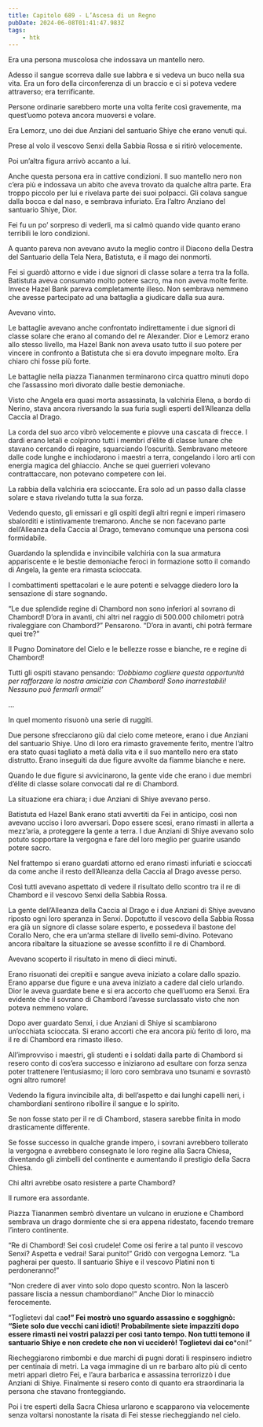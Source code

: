 ```yaml
---
title: Capitolo 689 - L’Ascesa di un Regno
pubDate: 2024-06-08T01:41:47.983Z
tags:
    - htk
---
```


Era una persona muscolosa che indossava un mantello nero.

Adesso il sangue scorreva dalle sue labbra e si vedeva un buco nella sua vita. Era un foro della circonferenza di un braccio e ci si poteva vedere attraverso; era terrificante.

Persone ordinarie sarebbero morte una volta ferite così gravemente, ma quest’uomo poteva ancora muoversi e volare.

Era Lemorz, uno dei due Anziani del santuario Shiye che erano venuti qui.

Prese al volo il vescovo Senxi della Sabbia Rossa e si ritirò velocemente.

Poi un’altra figura arrivò accanto a lui.

Anche questa persona era in cattive condizioni. Il suo mantello nero non c’era più e indossava un abito che aveva trovato da qualche altra parte. Era troppo piccolo per lui e rivelava parte dei suoi polpacci. Gli colava sangue dalla bocca e dal naso, e sembrava infuriato. Era l’altro Anziano del santuario Shiye, Dior.

Fei fu un po’ sorpreso di vederli, ma si calmò quando vide quanto erano terribili le loro condizioni.

A quanto pareva non avevano avuto la meglio contro il Diacono della Destra del Santuario della Tela Nera, Batistuta, e il mago dei nonmorti.

Fei si guardò attorno e vide i due signori di classe solare a terra tra la folla. Batistuta aveva consumato molto potere sacro, ma non aveva molte ferite. Invece Hazel Bank pareva completamente illeso. Non sembrava nemmeno che avesse partecipato ad una battaglia a giudicare dalla sua aura.

Avevano vinto.

Le battaglie avevano anche confrontato indirettamente i due signori di classe solare che erano al comando del re Alexander. Dior e Lemorz erano allo stesso livello, ma Hazel Bank non aveva usato tutto il suo potere per vincere in confronto a Batistuta che si era dovuto impegnare molto. Era chiaro chi fosse più forte.

Le battaglie nella piazza Tiananmen terminarono circa quattro minuti dopo che l’assassino morì divorato dalle bestie demoniache.

Visto che Angela era quasi morta assassinata, la valchiria Elena, a bordo di Nerino, stava ancora riversando la sua furia sugli esperti dell’Alleanza della Caccia al Drago.

La corda del suo arco vibrò velocemente e piovve una cascata di frecce. I dardi erano letali e colpirono tutti i membri d’élite di classe lunare che stavano cercando di reagire, squarciando l’oscurità. Sembravano meteore dalle code lunghe e inchiodarono i maestri a terra, congelando i loro arti con energia magica del ghiaccio. Anche se quei guerrieri volevano contrattaccare, non potevano competere con lei.

La rabbia della valchiria era scioccante. Era solo ad un passo dalla classe solare e stava rivelando tutta la sua forza.

Vedendo questo, gli emissari e gli ospiti degli altri regni e imperi rimasero sbalorditi e istintivamente tremarono. Anche se non facevano parte dell’Alleanza della Caccia al Drago, temevano comunque una persona così formidabile.

Guardando la splendida e invincibile valchiria con la sua armatura appariscente e le bestie demoniache feroci in formazione sotto il comando di Angela, la gente era rimasta scioccata.

I combattimenti spettacolari e le aure potenti e selvagge diedero loro la sensazione di stare sognando.

“Le due splendide regine di Chambord non sono inferiori al sovrano di Chambord! D’ora in avanti, chi altri nel raggio di 500.000 chilometri potrà rivaleggiare con Chambord?” Pensarono. “D’ora in avanti, chi potrà fermare quei tre?”

Il Pugno Dominatore del Cielo e le bellezze rosse e bianche, re e regine di Chambord!

Tutti gli ospiti stavano pensando: <em>’Dobbiamo cogliere questa opportunità per rafforzare la nostra amicizia con Chambord! Sono inarrestabili! Nessuno può fermarli ormai!’</em>

…

In quel momento risuonò una serie di ruggiti.

Due persone sfrecciarono giù dal cielo come meteore, erano i due Anziani del santuario Shiye. Uno di loro era rimasto gravemente ferito, mentre l’altro era stato quasi tagliato a metà dalla vita e il suo mantello nero era stato distrutto. Erano inseguiti da due figure avvolte da fiamme bianche e nere.

Quando le due figure si avvicinarono, la gente vide che erano i due membri d’élite di classe solare convocati dal re di Chambord.

La situazione era chiara; i due Anziani di Shiye avevano perso.

Batistuta ed Hazel Bank erano stati avvertiti da Fei in anticipo, così non avevano ucciso i loro avversari. Dopo essere scesi, erano rimasti in allerta a mezz’aria, a proteggere la gente a terra. I due Anziani di Shiye avevano solo potuto sopportare la vergogna e fare del loro meglio per guarire usando potere sacro.

Nel frattempo si erano guardati attorno ed erano rimasti infuriati e scioccati da come anche il resto dell’Alleanza della Caccia al Drago avesse perso.

Così tutti avevano aspettato di vedere il risultato dello scontro tra il re di Chambord e il vescovo Senxi della Sabbia Rossa.

La gente dell’Alleanza della Caccia al Drago e i due Anziani di Shiye avevano riposto ogni loro speranza in Senxi. Dopotutto il vescovo della Sabbia Rossa era già un signore di classe solare esperto, e possedeva il bastone del Corallo Nero, che era un’arma stellare di livello semi-divino. Potevano ancora ribaltare la situazione se avesse sconfitto il re di Chambord.

Avevano scoperto il risultato in meno di dieci minuti.

Erano risuonati dei crepitii e sangue aveva iniziato a colare dallo spazio. Erano apparse due figure e una aveva iniziato a cadere dal cielo urlando. Dior le aveva guardate bene e si era accorto che quell’uomo era Senxi. Era evidente che il sovrano di Chambord l’avesse surclassato visto che non poteva nemmeno volare.

Dopo aver guardato Senxi, i due Anziani di Shiye si scambiarono un’occhiata scioccata. Si erano accorti che era ancora più ferito di loro, ma il re di Chambord era rimasto illeso.

All’improvviso i maestri, gli studenti e i soldati dalla parte di Chambord si resero conto di cos’era successo e iniziarono ad esultare con forza senza poter trattenere l’entusiasmo; il loro coro sembrava uno tsunami e sovrastò ogni altro rumore!

Vedendo la figura invincibile alta, di bell’aspetto e dai lunghi capelli neri, i chambordiani sentirono ribollire il sangue e lo spirito.

Se non fosse stato per il re di Chambord, stasera sarebbe finita in modo drasticamente differente.

Se fosse successo in qualche grande impero, i sovrani avrebbero tollerato la vergogna e avrebbero consegnato le loro regine alla Sacra Chiesa, diventando gli zimbelli del continente e aumentando il prestigio della Sacra Chiesa.

Chi altri avrebbe osato resistere a parte Chambord?

Il rumore era assordante.

Piazza Tiananmen sembrò diventare un vulcano in eruzione e Chambord sembrava un drago dormiente che si era appena ridestato, facendo tremare l’intero continente.

“Re di Chambord! Sei così crudele! Come osi ferire a tal punto il vescovo Senxi? Aspetta e vedrai! Sarai punito!” Gridò con vergogna Lemorz. “La pagherai per questo. Il santuario Shiye e il vescovo Platini non ti perdoneranno!”

“Non credere di aver vinto solo dopo questo scontro. Non la lascerò passare liscia a nessun chambordiano!” Anche Dior lo minacciò ferocemente.

“Toglietevi dal ca**o!” Fei mostrò uno sguardo assassino e sogghignò: “Siete solo due vecchi cani idioti! Probabilmente siete impazziti dopo essere rimasti nei vostri palazzi per così tanto tempo. Non tutti temono il santuario Shiye e non credete che non vi ucciderò! Toglietevi dai co***oni!”

Riecheggiarono rimbombi e due marchi di pugni dorati li respinsero indietro per centinaia di metri. La vaga immagine di un re barbaro alto più di cento metri apparì dietro Fei, e l’aura barbarica e assassina terrorizzò i due Anziani di Shiye. Finalmente si resero conto di quanto era straordinaria la persona che stavano fronteggiando.

Poi i tre esperti della Sacra Chiesa urlarono e scapparono via velocemente senza voltarsi nonostante la risata di Fei stesse riecheggiando nel cielo.




